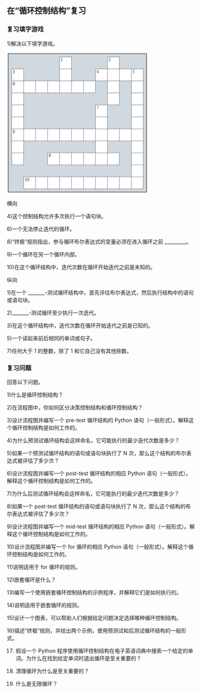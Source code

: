 ## 在“循环控制结构”复习

### 复习填字游戏

1)解决以下填字游戏。

![图片](img/review05-01.png)

横向

4)这个控制结构允许多次执行一个语句块。

6)一个无法停止迭代的循环。

8)“终极”规则指出，参与循环布尔表达式的变量必须在进入循环之前 _________。

9)一个循环在另一个循环内部。

10)在这个循环结构中，迭代次数在循环开始迭代之前是未知的。

纵向

1)在一个 _______-测试循环结构中，首先评估布尔表达式，然后执行结构中的语句或语句块。

2)_______-测试循环至少执行一次迭代。

3)在这个循环结构中，迭代次数在循环开始迭代之前是已知的。

5)一个读起来前后相同的单词或句子。

7)任何大于 1 的整数，除了 1 和它自己没有其他除数。

### 复习问题

回答以下问题。

1)什么是循环控制结构？

2)在流程图中，你如何区分决策控制结构和循环控制结构？

3)设计流程图并编写一个 pre-test 循环结构的 Python 语句（一般形式）。解释这个循环控制结构是如何工作的。

4)为什么预测试循环结构会这样命名，它可能执行的最少迭代次数是多少？

5)如果一个预测试循环结构的语句或语句块执行了 N 次，那么这个结构的布尔表达式被评估了多少次？

6)设计流程图并编写一个 post-test 循环结构的相应 Python 语句（一般形式）。解释这个循环控制结构是如何工作的。

7)为什么后测试循环结构会这样命名，它可能执行的最少迭代次数是多少？

8)如果一个 post-test 循环结构的语句或语句块执行了 N 次，那么这个结构的布尔表达式被评估了多少次？

9)设计流程图并编写一个 mid-test 循环结构的相应 Python 语句（一般形式）。解释这个循环控制结构是如何工作的。

10)设计流程图并编写一个 for 循环的相应 Python 语句（一般形式）。解释这个循环控制结构是如何工作的。

11)说明适用于 for 循环的规则。

12)嵌套循环是什么？

13)编写一个使用嵌套循环控制结构的示例程序，并解释它们是如何执行的。

14)说明适用于嵌套循环的规则。

15)设计一个图表，可以帮助人们根据给定问题决定选择哪种循环控制结构。

16)描述“终极”规则，并给出两个示例，使用预测试和后测试循环结构的一般形式。

17) 假设一个 Python 程序使用循环控制结构在电子英语词典中搜索一个给定的单词。为什么在找到给定单词时退出循环是至关重要的？

18) 清理循环为什么是至关重要的？

19) 什么是无限循环？

